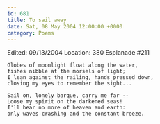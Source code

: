 ```yaml
---
id: 681
title: To sail away
date: Sat, 08 May 2004 12:00:00 +0000
category: Poems
---
```


Edited: 09/13/2004
Location: 380 Esplanade #211

    Globes of moonlight float along the water,  
    fishes nibble at the morsels of light;  
    I lean against the railing, hands pressed down,  
    closing my eyes to remember the sight...

    Sail on, lonely barque, carry me far --  
    Loose my spirit on the darkened seas!  
    I'll hear no more of heaven and earth:  
    only waves crashing and the constant breeze.


